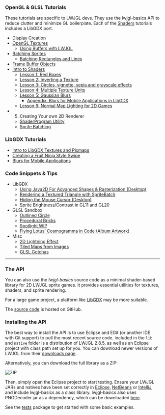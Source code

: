 ### OpenGL & GLSL Tutorials

These tutorials are specific to LWJGL devs. They use the lwjgl-basics API to reduce clutter and minimize GL boilerplate. Each of the [Shaders](wiki/Shaders) tutorials includes a LibGDX port.

* [Display Creation](wiki/Display) 
* [OpenGL Textures](wiki/Textures)
  * [Using Buffers with LWJGL](wiki/Java-NIO-Buffers)
* [Batching Sprites](wiki/Sprite-Batching)
  * [Batching Rectangles and Lines](wiki/Batching-Rectangles-and-Lines)
* [Frame Buffer Objects](wiki/FrameBufferObjects)
* [Intro to Shaders](wiki/Shaders)
  * [Lesson 1: Red Boxes](wiki/ShaderLesson1)
  * [Lesson 2: Inverting a Texture](wiki/ShaderLesson2)
  * [Lesson 3: Circles, vignette, sepia and grayscale effects](wiki/ShaderLesson3)
  * [Lesson 4: Multiple Texture Units](wiki/ShaderLesson4)
  * [Lesson 5: Gaussian Blurs](wiki/ShaderLesson5)
      * [Appendix: Blurs for Mobile Applications in LibGDX](wiki/OpenGL-ES-Blurs)
  * [Lesson 6: Normal Map Lighting for 2D Games](wiki/ShaderLesson6)
* 5. Creating Your own 2D Renderer
  * [ShaderProgram Utility](wiki/ShaderProgram-Utility)
  * [Sprite Batching](wiki/SpriteBatch)

### LibGDX Tutorials

  * [Intro to LibGDX Textures and Pixmaps](wiki/LibGDX-Textures)
  * [Creating a Fruit Ninja Style Swipe](wiki/LibGDX-Finger-Swipe)
  * [Blurs for Mobile Applications](wiki/OpenGL-ES-Blurs)

### Code Snippets & Tips

* LibGDX
  * [Using Java2D For Advanced Shapes & Rasterization (Desktop)](wiki/LibGDX-&-Java2D)
  * [Rendering a Textured Triangle with SpriteBatch](https://gist.github.com/4255476)
  * [Hiding the Mouse Cursor (Desktop)](https://gist.github.com/4255483)
  * [Sprite Brightness/Contrast in GL11 and GL20](wiki/LibGDX-Brightness-&-Contrast)
* GLSL Sandbox
  * [Outlined Circle](http://glsl.heroku.com/e#4635.0)
  * [Procedural Bricks](http://glsl.heroku.com/e#5215.13)
  * [Spotlight WIP](http://glsl.heroku.com/e#5700.4)
  * [Flying Lotus' Cosmogramma in Code (Album Artwork)](http://glsl.heroku.com/e#5928.5)
* Misc
  * [2D Lightning Effect](wiki/LightningEffect)
  * [Tiled Maps from Images](wiki/Tiled-Map-Images)
  * [GLSL Gotchas](wiki/GLSL-Gotchas)

***

### The API

You can also use the *lwjgl-basics* source code as a minimal shader-based library for 2D LWJGL sprite games. It provides essential utilities for textures, shaders, and sprite rendering.

For a large game project, a platform like [LibGDX](http://libgdx.badlogicgames.com/) may be more suitable.

The [source code](https://github.com/mattdesl/lwjgl-basics) is hosted on GitHub.

### Installing the API

The best way to install the API is to use Eclipse and EGit (or another IDE with Git support) to pull the most recent source code. Included in the `lib` and `native` folder is a distribution of LWJGL 2.8.5, as well as an Eclipse project with class path set up for you. You can download newer versions of LWJGL from their [downloads page](http://lwjgl.org/download.php). 

Alternatively, you can download the full library as a ZIP:

![ZIP](http://i.imgur.com/Dkvp0.png)

Then, simply open the Eclipse project to start testing. Ensure your LWJGL JARs and natives have been set correctly in [Eclipse](http://www.lwjgl.org/wiki/index.php?title=Setting_Up_LWJGL_with_Eclipse), [NetBeans](http://www.lwjgl.org/wiki/index.php?title=Setting_Up_LWJGL_with_NetBeans) or [IntelliJ](http://www.lwjgl.org/wiki/index.php?title=Setting_Up_LWJGL_with_IntelliJ_IDEA), and include lwjgl-basics as a class library. lwjgl-basics also uses PNGDecoder.jar as a dependency, which can be downloaded [here](http://twl.l33tlabs.org/textureloader/).

See the [tests](https://github.com/mattdesl/lwjgl-basics/tree/master/test/mdesl/test) package to get started with some basic examples.